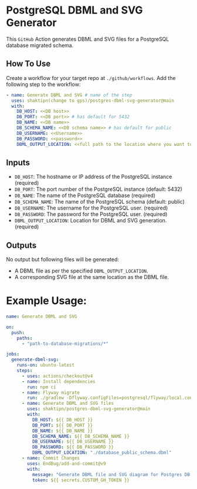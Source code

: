 # PostgreSQL DBML and SVG Generator

This `GitHub` Action generates DBML and SVG files for a PostgreSQL database migrated schema.

## How To Use

Create a workflow for your target repo at `./github/workflows`.
Add the following step to the workflow:

```yaml
- name: Generate DBML and SVG # name of the step
  uses: shaktipn(change to gps)/postgres-dbml-svg-generator@main
  with:
    DB_HOST: <<DB host>>
    DB_PORT: <<DB port>> # has default for 5432
    DB_NAME: <<DB name>>
    DB_SCHEMA_NAME: <<DB schema name>> # has default for public
    DB_USERNAME: <<Username>>
    DB_PASSWORD: <<password>>
    DBML_OUTPUT_LOCATION: <<full path to the location where you want to save the dbml and svg file>>
```

## Inputs

- `DB_HOST`: The hostname or IP address of the PostgreSQL instance (required)
- `DB_PORT`: The port number of the PostgreSQL instance (default: 5432)
- `DB_NAME`: The name of the PostgreSQL database (required)
- `DB_SCHEMA_NAME`: The name of the PostgreSQL schema (default: public)
- `DB_USERNAME`: The username for the PostgreSQL user. (required)
- `DB_PASSWORD`: The password for the PostgreSQL user. (required)
- `DBML_OUTPUT_LOCATION`: Location for DBML and SVG generation. (required)

## Outputs

No output but following files will be generated:

- A DBML file as per the specified `DBML_OUTPUT_LOCATION`.
- A corresponding SVG file at the same location as the DBML file.

# Example Usage:

```yaml
name: Generate DBML and SVG

on:
  push:
    paths:
      - "path-to-database-migrations/*"

jobs:
  generate-dbml-svg:
    runs-on: ubuntu-latest
    steps:
      - uses: actions/checkout@v4
      - name: Install dependencies
        run: npm ci
      - name: Flyway migrate
        run: ./gradlew -Dflyway.configFiles=postgresql/flyway/local.conf flywayMigrate -i
      - name: Generate DBML and SVG files
        uses: shaktipn/postgres-dbml-svg-generator@main
        with:
          DB_HOST: ${{ DB_HOST }}
          DB_PORT: ${{ DB_PORT }}
          DB_NAME: ${{ DB_NAME }}
          DB_SCHEMA_NAME: ${{ DB_SCHEMA_NAME }}
          DB_USERNAME: ${{ DB_USERNAME }}
          DB_PASSWORD: ${{ DB_PASSWORD }}
          DBML_OUTPUT_LOCATION: "./database_public_schema.dbml"
      - name: Commit Changes
        uses: EndBug/add-and-commit@v9
        with:
          message: "Generate DBML file and SVG diagram for Postgres DB migrations"
          token: ${{ secrets.CUSTOM_GH_TOKEN }}
```
